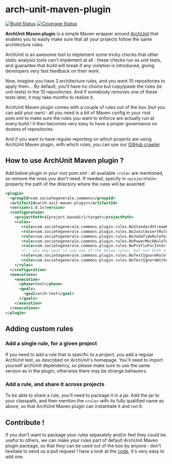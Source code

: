 # arch-unit-maven-plugin

[![Build Status](https://travis-ci.org/societe-generale/arch-unit-maven-plugin.svg?branch=master)](https://travis-ci.org/societe-generale/arch-unit-maven-plugin)
[![Coverage Status](https://coveralls.io/repos/github/societe-generale/arch-unit-maven-plugin/badge.svg?branch=master)](https://coveralls.io/github/societe-generale/arch-unit-maven-plugin?branch=master)

**ArchUnit Maven plugin** is a simple Maven wrapper around [ArchUnit](https://github.com/TNG/ArchUnit) that enables you to easily make sure that all your projects follow the same architecture rules.

ArchUnit is an awesome tool to implement some tricky checks that other static analysis tools can't implement at all : these checks run as unit tests, and guarantee that build will break if any violation is introduced, giving developers very fast feedback on their work. 

Now, imagine you have 3 architecture rules, and you want 10 repositories to apply them... By default, you'll have no choice but copy/paste the rules (ie unit tests) in the 10 repositories. And if somebody removes one of these tests later, it may take months to realize it. 

ArchUnit Maven plugin comes with a couple of rules out of the box (but you can add your own) : all you need is a bit of Maven config in your root pom.xml to make sure the rules you want to enforce are actually run at every build ! it then becomes very easy to have a proper governance on dozens of repositories.
 
And if you want to have regular reporting on which projects are using ArchUnit Maven plugin, with which rules, you can use our [GitHub crawler](https://github.com/societe-generale/github-crawler) 
  

## How to use ArchUnit Maven plugin ? 

Add below plugin in your root pom.xml : all available ```<rule>``` are mentioned, so remove the ones you don't need. If needed, specify in ```<projectPath>``` property the path of the directory where the rules will be asserted 

```xml
<plugin>
  <groupId>com.societegenerale.commons</groupId>
  <artifactId>arch-unit-maven-plugin</artifactId>
  <version>1.0.1</version>
  <configuration>
    <projectPath>${project.basedir}/target</projectPath>
    <rules>
       <rule>com.societegenerale.commons.plugin.rules.NoStandardStreamRuleTest</rule>
       <rule>com.societegenerale.commons.plugin.rules.NoJunitAssertRuleTest</rule>
       <rule>com.societegenerale.commons.plugin.rules.NoJodaTimeRuleTest</rule>
       <rule>com.societegenerale.commons.plugin.rules.NoPowerMockRuleTest</rule>
       <rule>com.societegenerale.commons.plugin.rules.NoPrefixForInterfacesRuleTest</rule>
       <!-- you may want to use one of the below rules, but not both at same time -->
       <rule>com.societegenerale.commons.plugin.rules.NoTestIgnoreRuleTest</rule>
       <rule>com.societegenerale.commons.plugin.rules.NoTestIgnoreWithoutCommentRuleTest</rule>
    </rules>
  </configuration>
  <executions>
    <execution>
      <phase>test</phase>
      <goals>
        <goal>arch-test</goal>
      </goals>
    </execution>
  </executions>
</plugin>
```

## Adding custom rules

### Add a single rule, for a given project

If you need to add a rule that is specific to a project, you add a regular ArchUnit test, as described on ArchUnit's homepage. You'll need to import yourself archUnit dependency, so please make sure to use the same version as in the plugin, otherwise there may be strange behaviors. 

### Add a rule, and share it across projects

To be able to share a rule, you'll need to package it in a jar. Add the jar to your classpath, and then mention the ```<rule>``` with its fully qualified name as above, so that ArchUnit Maven plugin can instantiate it and run it. 

## Contribute !

If you don't want to package your rules separately and/or feel they could be useful to others, we can make your rules part of default ArchUnit Maven plugin package, so that they can be used out of the box by anyone : don't hesitate to send us a pull request ! have a look at the [code](./src/main/java/com/societegenerale/commons/plugin/rules), it's very easy to add one. 
